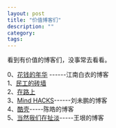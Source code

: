 ```yaml
---
layout: post
title: "价值博客们"
description: ""
category:
tags:
---
```


看到有价值的博客们，没事常去看看。

0、[花钱的年华](http://calvin1978.blogcn.com/) ------江南白衣的博客  
1、[民工的砖墙](http://blog.xufei.gitpress.org/)  
2、[在路上](http://www.crifan.com/)  
3、[Mind HACKS](http://mindhacks.cn/)------刘未鹏的博客  
4、[酷壳](http://coolshell.cn/)-----陈皓的博客   
5、[当然我们在扯淡](http://www.yinwang.org/)-----王垠的博客